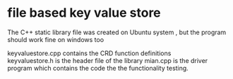 # file based key value store

The C++ static library file was created on Ubuntu system , but the program should work fine on windows too

keyvaluestore.cpp contains the  CRD function definitions  
keyvaluestore.h is the header file of the library 
mian.cpp is the driver program which contains the code the the functionality testing.

